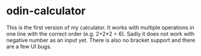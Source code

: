 # odin-calculator

This is the first version of my calculator. It works with multiple 
operations in one line with the correct order (e.g. 2+2*2 = 6). Sadly 
it does not work with negative number as an input yet. There is also no
bracket support and there are a few UI bugs.